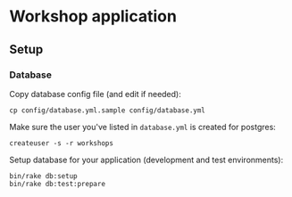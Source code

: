 # Workshop application

## Setup

### Database

Copy database config file (and edit if needed):

```shell
cp config/database.yml.sample config/database.yml
```

Make sure the user you've listed in `database.yml` is created for postgres:

```shell
createuser -s -r workshops
```

Setup database for your application (development and test environments):

```shell
bin/rake db:setup
bin/rake db:test:prepare
```
